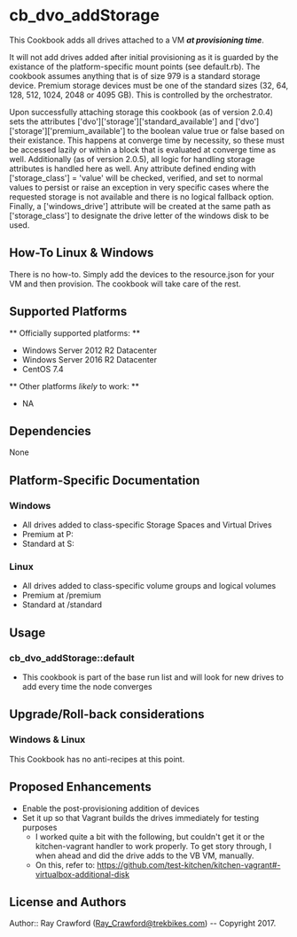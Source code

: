 # cb_dvo_addStorage

This Cookbook adds all drives attached to a VM _**at provisioning time**_.  

It will not add drives added after initial provisioning as it is guarded by the existance of the platform-specific mount points (see default.rb).  The cookbook assumes anything that is of size 979 is a standard storage device.  Premium storage devices must be one of the standard sizes (32, 64, 128, 512, 1024, 2048 or 4095 GB).  This is controlled by the orchestrator.

Upon successfully attaching storage this cookbook (as of version 2.0.4) sets the attributes ['dvo']['storage']['standard_available'] and ['dvo']['storage']['premium_available'] to the boolean value true or false based on their existance. This happens at converge time by necessity, so these must be accessed lazily or within a block that is evaluated at converge time as well. Additionally (as of version 2.0.5), all logic for handling storage attributes is handled here as well. Any attribute defined ending with ['storage_class'] = 'value' will be checked, verified, and set to normal values to persist or raise an exception in very specific cases where the requested storage is not available and there is no logical fallback option. Finally, a ['windows_drive'] attribute will be created at the same path as ['storage_class'] to designate the drive letter of the windows disk to be used.

## How-To Linux & Windows

There is no how-to.  Simply add the devices to the resource.json for your VM and then provision.  The cookbook will take care of the rest.

## Supported Platforms

** Officially supported platforms: **

* Windows Server 2012 R2 Datacenter
* Windows Server 2016 R2 Datacenter
* CentOS 7.4

** Other platforms *likely* to work: **
* NA

## Dependencies
None

## Platform-Specific Documentation

### Windows
* All drives added to class-specific Storage Spaces and Virtual Drives
* Premium at P:
* Standard at S:

### Linux
* All drives added to class-specific volume groups and logical volumes
* Premium at /premium
* Standard at /standard

## Usage

### cb_dvo_addStorage::default
* This cookbook is part of the base run list and will look for new drives to add every time the node converges

## Upgrade/Roll-back considerations

### Windows & Linux

This Cookbook has no anti-recipes at this point.

## Proposed Enhancements
* Enable the post-provisioning addition of devices
* Set it up so that Vagrant builds the drives immediately for testing purposes
  * I worked quite a bit with the following, but couldn't get it or the kitchen-vagrant handler to work properly.  To get story through, I when ahead and did the drive adds to the VB VM, manually.
  * On this, refer to: https://github.com/test-kitchen/kitchen-vagrant#-virtualbox-additional-disk

## License and Authors

Author:: Ray Crawford (Ray_Crawford@trekbikes.com) -- Copyright 2017.
